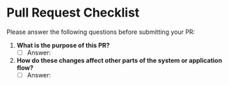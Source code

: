 # Pull Request Checklist

Please answer the following questions before submitting your PR:

1. **What is the purpose of this PR?**
   - [ ] Answer:

2. **How do these changes affect other parts of the system or application flow?**
   - [ ] Answer:
